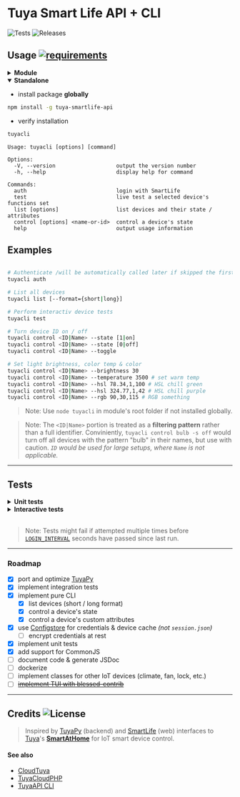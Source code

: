 # Tuya Smart Life API + CLI 

![Tests](https://github.com/shellcatt/tuya-smartlife-api-node/actions/workflows/main.yml/badge.svg?branch=main) ![Releases](https://github.com/shellcatt/tuya-smartlife-api-node/actions/workflows/release.yml/badge.svg)

## Usage  [![requirements](https://img.shields.io/badge/requires-NodeJS-blue?logo=nodedotjs)](https://docs.npmjs.com/downloading-and-installing-node-js-and-npm)

<details x-open>
	<summary> <strong> Module </strong> </summary>

- install package **locally** 
```bash
npm install -S tuya-smartlife-api
```


- import module (ESM or CJS)
```javascript
/* ESM */
import { TuyaSmartLifeClient } from "tuya-smartlife-api";
/* CommonJS */
// const TuyaSmartLifeClient = require("tuya-smartlife-api").TuyaSmartLifeClient;

const client = new TuyaSmartLifeClient();
try {
	await client.init('jondoe@example.co.uk', 'password', 'eu');
	await client.discoverDevices();

	const tDevices = client.getAllDevices();
	console.log(tDevices);

	const myLightBulbs = await client.getDevicesByType('light');
	await myLightBulbs[0].turnOn();

} catch (e) {
	console.error('Failed because', e);
}
```

> Note: Consider using an `.env` file with [dotenv](https://www.npmjs.com/package/dotenv). 

> Note: check your [Tuya region](https://github.com/tuya/tuya-home-assistant/blob/main/docs/regions_dataCenters.md). 

</details>

<details open>
<summary> <strong> Standalone </strong> </summary>

- install package **globally**
```bash
npm install -g tuya-smartlife-api
```

- verify installation  
```bash
tuyacli
```
```
Usage: tuyacli [options] [command]

Options:
  -V, --version                   output the version number
  -h, --help                      display help for command

Commands:
  auth                            login with SmartLife
  test                            live test a selected device's functions set
  list [options]                  list devices and their state / attributes
  control [options] <name-or-id>  control a device's state
  help                            output usage information
```

</details>


## Examples 

```bash

# Authenticate /will be automatically called later if skipped the first time/
tuyacli auth

# List all devices
tuyacli list [--format={short|long}]

# Perform interactiv device tests
tuyacli test 

# Turn device ID on / off
tuyacli control <ID|Name> --state [1|on]
tuyacli control <ID|Name> --state [0|off]
tuyacli control <ID|Name> --toggle

# Set light brightness, color temp & color 
tuyacli control <ID|Name> --brightness 30 
tuyacli control <ID|Name> --temperature 3500 # set warm temp
tuyacli control <ID|Name> --hsl 78.34,1,100 # HSL chill green
tuyacli control <ID|Name> --hsl 324.77,1,42 # HSL chill purple
tuyacli control <ID|Name> --rgb 90,30,115 # RGB something
```

> Note: Use `node tuyacli` in module's root folder if not installed globally.

> Note: The `<ID|Name>` portion is treated as a **filtering pattern** rather than a full identifier. Conviniently, `tuyacli control bulb -s off` would turn off all devices with the pattern "bulb" in their names, but use with caution. 
_`ID` would be used for large setups, where `Name` is not applicable._


---
## Tests

<details x-open>
<summary> <strong> Unit tests </strong> </summary>

```bash
npm test
```

</details>

<details x-open>
	<summary> <strong> Interactive tests  </strong> </summary>

```bash
tuyacli test
```

> Note: Use `node tuyacli` in module's root folder if not installed globally.


</details>
<br>

> Note: Tests might fail if attempted multiple times before [`LOGIN_INTERVAL`](./.env.example) seconds have passed since last run.


---
### Roadmap 

- [x] port and optimize [TuyaPy](https://pypi.org/project/tuyapy/)
- [x] implement integration tests
- [x] implement pure CLI 
  - [x] list devices (short / long format)
  - [x] control a device's state
  - [x] control a device's custom attributes
- [x] use [Configstore](https://www.npmjs.com/package/configstore) for credentials & device cache _(not `session.json`)_
  - [ ] encrypt credentials at rest 
- [x] implement unit tests
- [x] add support for CommonJS
- [ ] document code & generate JSDoc
- [ ] dockerize
- [ ] implement classes for other IoT devices (climate, fan, lock, etc.)
- [ ] [~~implement TUI with blessed-contrib~~](https://github.com/shellcatt/smartlife-tui)

---
## Credits ![License](https://img.shields.io/badge/license-MIT-73901d)

> Inspired by [TuyaPy](https://pypi.org/project/tuyapy/) (backend) and [SmartLife](https://github.com/ndg63276/smartlife) (web) interfaces to [Tuya](https://tuya.com/)'s **[SmartAtHome](https://smartathome.co.uk/smartlife/)** for IoT smart device control. 



#### See also 
 - [CloudTuya](https://github.com/unparagoned/cloudtuya)
 - [TuyaCloudPHP](https://github.com/Aymkdn/tuyacloud-php)
 - [TuyaAPI CLI](https://github.com/TuyaAPI/cli)
